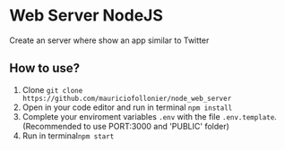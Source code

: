 # Web Server NodeJS
Create an server where show an app similar to Twitter

## How to use?

1. Clone `git clone https://github.com/mauriciofollonier/node_web_server`
2. Open in your code editor and run in terminal `npm install`
3. Complete your enviroment variables `.env` with the file `.env.template`. (Recommended to use PORT:3000 and 'PUBLIC' folder)
4. Run in terminal`npm start`